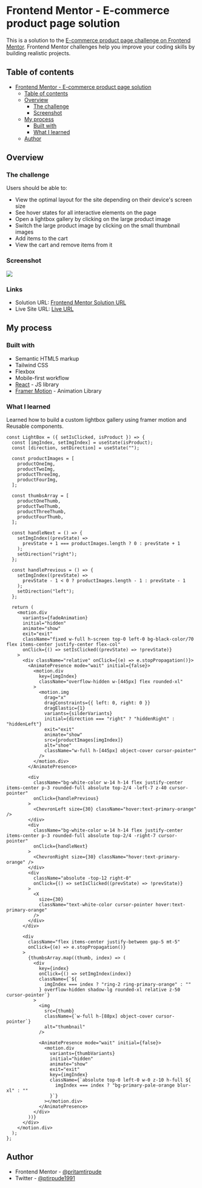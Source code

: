 # Frontend Mentor - E-commerce product page solution

This is a solution to the [E-commerce product page challenge on Frontend Mentor](https://www.frontendmentor.io/challenges/ecommerce-product-page-UPsZ9MJp6). Frontend Mentor challenges help you improve your coding skills by building realistic projects.

## Table of contents

- [Frontend Mentor - E-commerce product page solution](#frontend-mentor---e-commerce-product-page-solution)
  - [Table of contents](#table-of-contents)
  - [Overview](#overview)
    - [The challenge](#the-challenge)
    - [Screenshot](#screenshot)
  - [My process](#my-process)
    - [Built with](#built-with)
    - [What I learned](#what-i-learned)
  - [Author](#author)

  
## Overview

### The challenge

Users should be able to:

- View the optimal layout for the site depending on their device's screen size
- See hover states for all interactive elements on the page
- Open a lightbox gallery by clicking on the large product image
- Switch the large product image by clicking on the small thumbnail images
- Add items to the cart
- View the cart and remove items from it

### Screenshot

![](./screenshot.jpg)

### Links

- Solution URL: [Frontend Mentor Solution URL](https://www.frontendmentor.io/solutions/product-landing-page-using-react-js-context-api-tailwind-css-4pssbWUEdj)
- Live Site URL: [Live URL](https://e-commerce-product-page-app.vercel.app/)

## My process

### Built with

- Semantic HTML5 markup
- Tailwind CSS
- Flexbox
- Mobile-first workflow
- [React](https://reactjs.org/) - JS library
- [Framer Motion](https://www.framer.com/) - Animation Library


### What I learned

Learned how to build a custom lightbox gallery using framer motion and Reusable components.

```LightBox Component JSX
const LightBox = ({ setIsClicked, isProduct }) => {
  const [imgIndex, setImgIndex] = useState(isProduct);
  const [direction, setDirection] = useState("");

  const productImages = [
    productOneImg,
    productTwoImg,
    productThreeImg,
    productFourImg,
  ];

  const thumbsArray = [
    productOneThumb,
    productTwoThumb,
    productThreeThumb,
    productFourThumb,
  ];

  const handleNext = () => {
    setImgIndex((prevState) =>
      prevState + 1 === productImages.length ? 0 : prevState + 1
    );
    setDirection("right");
  };

  const handlePrevious = () => {
    setImgIndex((prevState) =>
      prevState - 1 < 0 ? productImages.length - 1 : prevState - 1
    );
    setDirection("left");
  };

  return (
    <motion.div
      variants={fadeAnimation}
      initial="hidden"
      animate="show"
      exit="exit"
      className="fixed w-full h-screen top-0 left-0 bg-black-color/70 flex items-center justify-center flex-col"
      onClick={() => setIsClicked((prevState) => !prevState)}
    >
      <div className="relative" onClick={(e) => e.stopPropagation()}>
        <AnimatePresence mode="wait" initial={false}>
          <motion.div
            key={imgIndex}
            className="overflow-hidden w-[445px] flex rounded-xl"
          >
            <motion.img
              drag="x"
              dragConstraints={{ left: 0, right: 0 }}
              dragElastic={1}
              variants={silderVariants}
              initial={direction === "right" ? "hiddenRight" : "hiddenLeft"}
              exit="exit"
              animate="show"
              src={productImages[imgIndex]}
              alt="shoe"
              className="w-full h-[445px] object-cover cursor-pointer"
            />
          </motion.div>
        </AnimatePresence>

        <div
          className="bg-white-color w-14 h-14 flex justify-center items-center p-3 rounded-full absolute top-2/4 -left-7 z-40 cursor-pointer"
          onClick={handlePrevious}
        >
          <ChevronLeft size={30} className="hover:text-primary-orange" />
        </div>
        <div
          className="bg-white-color w-14 h-14 flex justify-center items-center p-3 rounded-full absolute top-2/4 -right-7 cursor-pointer"
          onClick={handleNext}
        >
          <ChevronRight size={30} className="hover:text-primary-orange" />
        </div>
        <div
          className="absolute -top-12 right-0"
          onClick={() => setIsClicked((prevState) => !prevState)}
        >
          <X
            size={30}
            className="text-white-color cursor-pointer hover:text-primary-orange"
          />
        </div>
      </div>

      <div
        className="flex items-center justify-between gap-5 mt-5"
        onClick={(e) => e.stopPropagation()}
      >
        {thumbsArray.map((thumb, index) => (
          <div
            key={index}
            onClick={() => setImgIndex(index)}
            className={`${
              imgIndex === index ? "ring-2 ring-primary-orange" : ""
            } overflow-hidden shadow-lg rounded-xl relative z-50 cursor-pointer`}
          >
            <img
              src={thumb}
              className={`w-full h-[88px] object-cover cursor-pointer`}
              alt="thumbnail"
            />

            <AnimatePresence mode="wait" initial={false}>
              <motion.div
                variants={thumbVariants}
                initial="hidden"
                animate="show"
                exit="exit"
                key={imgIndex}
                className={`absolute top-0 left-0 w-0 z-10 h-full ${
                  imgIndex === index ? "bg-primary-pale-orange blur-xl" : ""
                }`}
              ></motion.div>
            </AnimatePresence>
          </div>
        ))}
      </div>
    </motion.div>
  );
};
```

## Author

- Frontend Mentor - [@pritamtirpude](https://www.frontendmentor.io/profile/pritamtirpude)
- Twitter - [@ptirpude1991](https://twitter.com/ptirpude1991)


